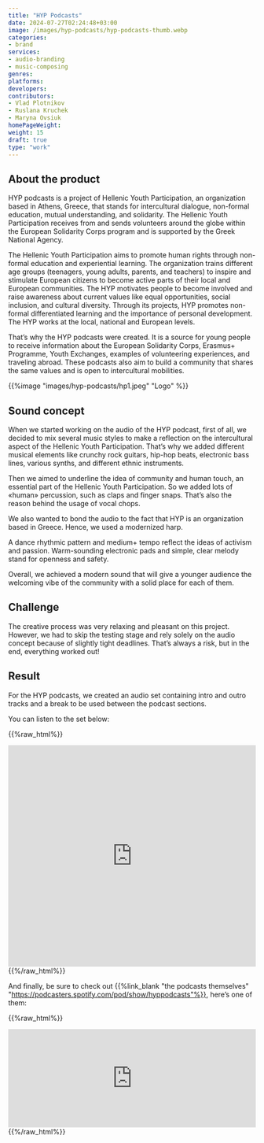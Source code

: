 ```yaml
---
title: "HYP Podcasts"
date: 2024-07-27T02:24:48+03:00
image: /images/hyp-podcasts/hyp-podcasts-thumb.webp
categories:
- brand
services:
- audio-branding
- music-composing
genres:
platforms:
developers:
contributors:
- Vlad Plotnikov
- Ruslana Kruchek
- Maryna Ovsiuk
homePageWeight:
weight: 15
draft: true
type: "work"
---
```


## About the product

HYP podcasts is a project of Hellenic Youth Participation, an organization based in Athens, Greece, that stands for intercultural dialogue, non-formal education, mutual understanding, and solidarity. The Hellenic Youth Participation receives from and sends volunteers around the globe within the European Solidarity Corps program and is supported by the Greek National Agency.

The Hellenic Youth Participation aims to promote human rights through non-formal education and experiential learning. The organization trains different age groups (teenagers, young adults, parents, and teachers) to inspire and stimulate European citizens to become active parts of their local and European communities. The HYP motivates people to become involved and raise awareness about current values like equal opportunities, social inclusion, and cultural diversity. Through its projects, HYP promotes non-formal differentiated learning and the importance of personal development. The HYP works at the local, national and European levels.

That’s why the HYP podcasts were created. It is a source for young people to receive information about the European Solidarity Corps, Erasmus+ Programme, Youth Exchanges, examples of volunteering experiences, and traveling abroad. These podcasts also aim to build a community that shares the same values and is open to intercultural mobilities.

{{%image "images/hyp-podcasts/hp1.jpeg" "Logo" %}}

## Sound concept

When we started working on the audio of the HYP podcast, first of all, we decided to mix several music styles to make a reflection on the intercultural aspect of the Hellenic Youth Participation. That’s why we added different musical elements like crunchy rock guitars, hip-hop beats, electronic bass lines, various synths, and different ethnic instruments.

Then we aimed to underline the idea of community and human touch, an essential part of the Hellenic Youth Participation. So we added lots of «human» percussion, such as claps and finger snaps. That’s also the reason behind the usage of vocal chops. 

We also wanted to bond the audio to the fact that HYP is an organization based in Greece. Hence, we used a modernized harp. 

A dance rhythmic pattern and medium+ tempo reflect the ideas of activism and passion. Warm-sounding electronic pads and simple, clear melody stand for openness and safety.

Overall, we achieved a modern sound that will give a younger audience the welcoming vibe of the community with a solid place for each of them.

## Challenge

The creative process was very relaxing and pleasant on this project. However, we had to skip the testing stage and rely solely on the audio concept because of slightly tight deadlines. That’s always a risk, but in the end, everything worked out!

## Result

For the HYP podcasts, we created an audio set containing intro and outro tracks and a break to be used between the podcast sections.

You can listen to the set below:

{{%raw_html%}}
<iframe loading="lazy" width="100%" height="450" scrolling="no" frameborder="no" allow="autoplay" src="https://w.soundcloud.com/player/?url=https%3A//api.soundcloud.com/playlists/1266827038&amp;color=%23f23b0d&amp;auto_play=false&amp;hide_related=false&amp;show_comments=false&amp;show_user=true&amp;show_reposts=false&amp;show_teaser=false"></iframe>
{{%/raw_html%}}

And finally, be sure to check out {{%link_blank "the podcasts themselves" "https://podcasters.spotify.com/pod/show/hyppodcasts"%}}, here’s one of them:

{{%raw_html%}}
<iframe loading="lazy" src="https://anchor.fm/hyppodcasts/embed/episodes/ESC--A-Volunteering-Experience-Germany--Croatia-e15lpbf" height="200px" width="100%" frameborder="0" scrolling="no"></iframe>
{{%/raw_html%}}

